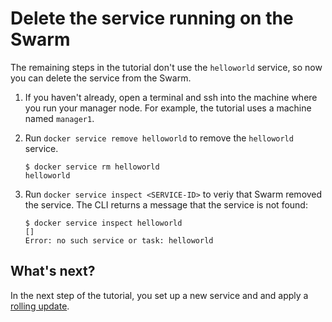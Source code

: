 <!--[metadata]>
+++
title = "Delete the service"
description = "Remove the service on the Swarm"
keywords = ["tutorial, cluster management, swarm, service"]
[menu.main]
identifier="swarm-tutorial-delete-service"
parent="swarm-tutorial"
weight=19
advisory = "rc"
+++
<![end-metadata]-->

# Delete the service running on the Swarm

The remaining steps in the tutorial don't use the `helloworld` service, so now
you can delete the service from the Swarm.

1. If you haven't already, open a terminal and ssh into the machine where you
run your manager node. For example, the tutorial uses a machine named
`manager1`.

2. Run `docker service remove helloworld` to remove the `helloworld` service.

    ```
    $ docker service rm helloworld
    helloworld
    ```

3. Run `docker service inspect <SERVICE-ID>` to veriy that Swarm removed the
service. The CLI returns a message that the service is not found:

    ```
    $ docker service inspect helloworld
    []
    Error: no such service or task: helloworld
    ```

## What's next?

In the next step of the tutorial, you set up a new service and and apply a
[rolling update](rolling-update.md).

<p style="margin-bottom:300px">&nbsp;</p>
